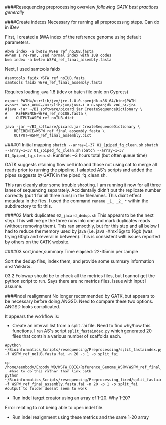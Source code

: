 ####Resequencing preprocessing overview
*following GATK best practices generally*

####Create indexes
Necessary for running all preprocessing steps. Can do in iDev

First, I created a BWA index of the reference genome using default parameters.
```
#bwa index -a bwtsw WSFW_ref_noIUB.fasta
#when I re-ran, used normal index with IUB codes
bwa index -a bwtsw WSFW_ref_final_assembly.fasta
```

Next, I used samtools faidx
```
#samtools faidx WSFW_ref_noIUB.fasta
samtools faidx WSFW_ref_final_assembly.fasta
```

Requires loading java 1.8 (idev or batch file onle on Cypress)

```
export PATH=/usr/lib/jvm/jre-1.8.0-openjdk.x86_64/bin:$PATH
export JAVA_HOME=/usr/lib/jvm/java-1.8.0-openjdk.x86_64/jre
#java -jar ~/BI_software/picard.jar CreateSequenceDictionary \
#    REFERENCE=WSFW_ref_noIUB.fasta \
#    OUTPUT=WSFW_ref_noIUB.dict

java -jar ~/BI_software/picard.jar CreateSequenceDictionary \
    REFERENCE=WSFW_ref_final_assembly.fasta \
    OUTPUT=WSFW_ref_final_assembly.dict
```

####01 Initial mapping
`sbatch --array=1-37 01_1piped_fq_clean.sh`
`sbatch --array=1=37 01_2piped_fq_clean.sh`
`sbatch --array=1=37 01_3piped_fq_clean.sh`
Runtime: ~3 hours total (but often queue time)

GATK suggests retaining flow cell info and those not using cat to merge all reads prior to running the pipeline. I adapted AS's scripts and added the pipes suggests by GATK in the piped_fq_clean.sh.

This ran cleanly after some trouble shooting. I am running it now for all three lanes of sequencing separately. Accidentally didn't put the replicate number correctly (put 1 for all three runs) in the filenames. This didnt effect metadata in the files. I used the command `rename _1_ _2_ *` within the subdirectory to fix this.

####02 Mark duplicates
`02_jacard_dedup.sh`
This appears to be the next step. This will merge the three runs into one and mark duplicates reads (without removing them). This ran smoothly, but for this step and all below I had to reduce the memory used by java (i.e. java -Xmx16g) to 16gb (was trying 60gb and several in between). This is consistent with issues reported by others on the GATK website.

####03 sort,index,summary
Time elapsed: 22-35min per sample

Sort the dedup files, index them, and provide some summary information and Validate.

03.2
Folowup should be to check all the metrics files, but I cannot get the python script to run. Says there are no metrics files. Issue with input I assume.

####Indel realignment
No longer recommended by GATK, but appears to be necessary before doing ANGSD. Need to compare these two options. ANGSD looks complicated.

It appears the workflow is:
* Create an interval list from a split .fai file. Need to find why/how this functions. I ran AS's script `split_fastaindex.py` which generated 20 files that contain a various number of scaffolds each.
```
#python ~/Bioinformatics_Scripts/resequencing/Preprocessing/split_fastaindex.py -f WSFW_ref_noIUB.fasta.fai -n 20 -p 1 -o split_fai

cp /home/eenbody/Enbody_WD/WSFW_DDIG/Reference_Genome_WSFW/WSFW_ref_final_assembly.fasta.fai . #had to do this rather than link path
python ~/Bioinformatics_Scripts/resequencing/Preprocessing_fixed/split_fastaindex.py -f WSFW_ref_final_assembly.fasta.fai -n 20 -p 1 -o split_fai
#output to folder doesnt seem to work
```
* Run indel target creator using an array of 1-20. Why 1-20?

Error relating to not being able to open indel file.

* Run indel realignment using these metrics and the same 1-20 array
